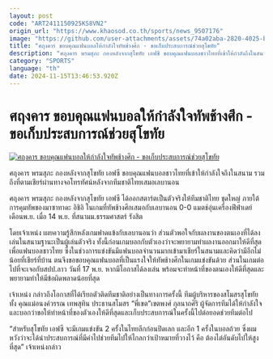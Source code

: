 ```yaml
---
layout: post
code: "ART2411150925KS8VN2"
origin_url: "https://www.khaosod.co.th/sports/news_9507176"
image: "https://github.com/user-attachments/assets/74a02aba-2820-4025-b3d4-98d12e4ce108"
title: "ศฤงคาร ขอบคุณแฟนบอลให้กำลังใจทัพช้างศึก - ขอเก็บประสบการณ์ช่วยสุโขทัย"
description: "ศฤงคาร พรมสุภะ กองหลังจากสุโขทัย เอฟซี ขอบคุณแฟนบอลชาวไทยที่เข้าให้กำลังถึงในสนาม รวมถึงที่ตามเชียร์ผ่านทางจอโทรทัศน์หลังจากทีมชาติไทยเสมอเลบานอน"
category: "SPORTS"
language: "th"
date: 2024-11-15T13:46:53.920Z
---
```


# ศฤงคาร ขอบคุณแฟนบอลให้กำลังใจทัพช้างศึก - ขอเก็บประสบการณ์ช่วยสุโขทัย

[![ศฤงคาร ขอบคุณแฟนบอลให้กำลังใจทัพช้างศึก - ขอเก็บประสบการณ์ช่วยสุโขทัย](https://www.khaosod.co.th/wpapp/uploads/2024/11/Saringkan.jpg "ศฤงคาร ขอบคุณแฟนบอลให้กำลังใจทัพช้างศึก - ขอเก็บประสบการณ์ช่วยสุโขทัย")](https://www.khaosod.co.th/wpapp/uploads/2024/11/Saringkan.jpg)

ศฤงคาร พรมสุภะ กองหลังจากสุโขทัย เอฟซี ขอบคุณแฟนบอลชาวไทยที่เข้าให้กำลังใจถึงในสนาม รวมถึงที่ตามเชียร์ผ่านทางจอโทรทัศน์หลังจากทีมชาติไทยเสมอเลบานอน

ศฤงคาร พรมสุภะ กองหลังจากสุโขทัย เอฟซี ได้ออกสตาร์ตเป็นตัวจริงให้ทีมชาติไทย ชุดใหญ่ ภายใต้การคุมทัพของมาซาทาดะ อิชิอิ ในเกมที่ทัพช้างศึกเสมอกับเลบานอน 0-0 แมตช์อุ่นเครื่องฟีฟ่าเดย์เดือนพ.ย. เมื่อ 14 พ.ย. ที่สนามม.ธรรมศาสตร์ รังสิต

โดยเจ้าเหน่ง เผยความรู้สึกหลังเกมฟาดแข้งกับเลบานอนว่า ส่วนตัวพอใจกับผลงานของตนเองที่ได้ลงเล่นในสนามฐานะเป็นผู้เล่นตัวจริง ทั้งนี้ก่อนเกมบอกกับตัวเองว่าจะพยายามทำผลงานออกมาให้ดีที่สุดเพื่อแฟนบอลชาวไทย ซึ่งในช่วงการแข่งขันมีแฟนบอลจำนวนมากเข้ามาเชียร์ในสนามและคิดว่ามีอีกไม่น้อยที่เชียร์ที่บ้าน ตนจึงขอขอบคุณแฟนบอลที่เป็นแรงใจให้ทัพช้างศึกในเกมแข่งขันด้วย ส่วนในเกมต่อไปที่จะเจอกับสปป.ลาว วันที่ 17 พ.ย. หากมีโอกาสได้ลงเล่น พร้อมจะทำหน้าที่ของตนเองให้ดีที่สุดและพยายามทำให้มีข้อผิดพลาดน้อยที่สุด

เจ้าเหน่ง กล่าวถึงโอกาสที่ได้เรียกตัวติดทีมชาติอย่างเป็นทางการครั้งนี้ ทีมผู้บริหารของสโมสรสุโขทัย ทั้ง คุณแม่อนงค์วรรณ เทพสุทิน ประธานสโมสร “พี่เขต”เขตพงศ์ กุลนาถศิริ ผู้จัดการทีมได้ให้กำลังใจ และบอกว่าขอให้ทำหน้าที่ของตัวเองให้ดีที่สุดและเก็บประสบการณ์ในครั้งนี้ไปต่อยอดช่วยทีมต่อไป

“สำหรับสุโขทัย เอฟซี จะมีเกมแข่งขัน 2 ครั้งในไทยลีกก่อนปิดเลก และอีก 1 ครั้งในบอลถ้วย ซึ่งผมหวังว่าจะได้นำประสบการณ์ที่มีค่าไปช่วยทีมไปให้ไกลกว่าเป้าหมายที่วางไว้ คือ ต้องไต่อันดับไปให้สูงที่สุด” เจ้าเหน่งกล่าว